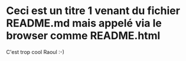 # Ceci est un titre 1 venant du fichier README.md mais appelé via le browser comme README.html

C'est trop cool Raoul :-)